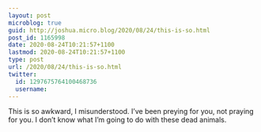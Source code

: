 ```yaml
---
layout: post
microblog: true
guid: http://joshua.micro.blog/2020/08/24/this-is-so.html
post_id: 1165998
date: 2020-08-24T10:21:57+1100
lastmod: 2020-08-24T10:21:57+1100
type: post
url: /2020/08/24/this-is-so.html
twitter:
  id: 1297675764100468736
  username: 
---
```

This is so awkward, I misunderstood. I’ve been preying for you, not praying for you. I don’t know what I’m going to do with these dead animals.
